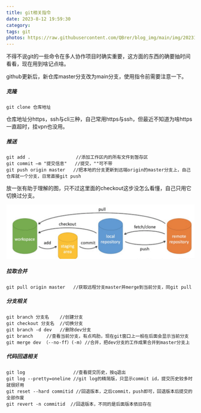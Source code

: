 ```yaml
---
title: git相关指令
date: 2023-8-12 19:59:30
category:
tags: git
photos: https://raw.githubusercontent.com/QBrer/blog_img/main/img/202310221651595.png
---
```


不得不说git的一些命令在多人协作项目时确实重要，这方面的东西的确要抽时间看看，现在用到啥记点啥。

<!-- more -->

github更新后，新仓库master分支改为main分支，使用指令前需要注意一下。

##### 克隆

```
git clone 仓库地址
```

仓库地址分https，ssh与cli三种，自己常用https与ssh，但最近不知道为啥https一直超时，挂vpn也没用。

##### 推送

```
git add .                 //添加工作区内的所有文件到暂存区
git commit –m "提交信息"   //提交，""可不带
git push origin master   //把本地的分支更新到远端origin的master分支上，自己仓库就一个分支，日常直接git push
```

放一张有助于理解的图，只不过这里面的checkout这步没怎么看懂，自己只用它切换过分支。

<img src="https://raw.githubusercontent.com/QBrer/blog_img/main/img/202310221544765.png" style="zoom: 67%;" />



##### 拉取合并

```
git pull origin master   //获取远程分支master并merge到当前分支，同git pull
```

##### 分支相关

```
git branch 分支名	  //创建分支
git checkout 分支名  //切换分支
git branch -d dev	//删除dev分支
git branch	   //查看当前分支，有点鸡肋，现在git窗口上一般在后面会显示当前分支
git merge dev （--no-ff）(-m) //合并，把dev分支的工作成果合并到master分支上
```

##### 代码回退相关

```
git log                  //查看提交历史，按q退出
git log --pretty=oneline //git log的精简版，只显示commit id，提交历史较多时就很好用
git reset --hard commitid //回退版本，之后commit，push即可，回退版本后提交的全部作废
git revert -n commitid  //回退版本，不同的是后面版本依旧存在
```

